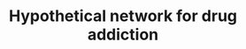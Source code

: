 ---
annotations:
- id: PW:0001029
  parent: disease pathway
  type: Pathway Ontology
  value: substance dependence pathway
authors:
- MaintBot
- Jmelius
- Egonw
- Eweitz
description: Adapted from figure 2 in [http://www.ploscompbiol.org/article/info:doi/10.1371/journal.pcbi.0040002
  Li et al.].
last-edited: 2021-05-24
organisms:
- Canis familiaris
redirect_from:
- /index.php/Pathway:WP1108
- /instance/WP1108
revision: null
schema-jsonld:
- '@context': https://schema.org/
  '@id': https://wikipathways.github.io/pathways/WP1108.html
  '@type': Dataset
  creator:
    '@type': Organization
    name: WikiPathways
  description: Adapted from figure 2 in [http://www.ploscompbiol.org/article/info:doi/10.1371/journal.pcbi.0040002
    Li et al.].
  keywords:
  - AC1
  - ACTA1
  - ADCY1
  - ADCY8
  - CAMK2
  - CAMK4
  - CREB1
  - Ca++
  - Cyclic AMP
  - D-Glutamate
  - DRD1
  - DRD2
  - DRD4
  - GRIA1
  - GRIA2
  - GRIA3
  - GRIA4
  - GRIN1
  - GRIN2A
  - GRIN2B
  - GRIN2C
  - GRIN2D
  - GRM1
  - GRM5
  - Gi
  - Gs
  - KRIT1
  - MAP2K1
  - MAP2K2
  - MAPK1
  - MAPK3
  - NISCH
  - PPA1
  - PRKACA
  - PRKCE
  - TERF2IP
  - ZHX2
  - connexin
  license: CC0
  name: Hypothetical network for drug addiction
seo: CreativeWork
title: Hypothetical network for drug addiction
wpid: WP1108
---